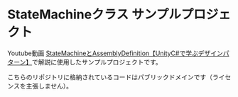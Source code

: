 # StateMachineクラス サンプルプロジェクト

Youtube動画 [StateMachineとAssemblyDefinition【UnityC#で学ぶデザインパターン】](https://youtu.be/DJngVUD66K0)で解説に使用したサンプルプロジェクトです。  
  
こちらのリポジトリに格納されているコードはパブリックドメインです（ライセンスを主張しません）。
